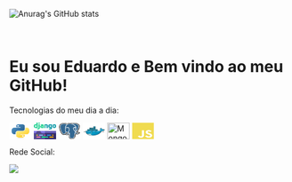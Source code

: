 
![Anurag's GitHub stats](https://github-readme-stats.vercel.app/api?username=edummap4412&show_icons=true&theme=merko)
<div style="display: inline_block"><br>
  <h1>Eu sou Eduardo e Bem vindo ao meu GitHub!</h1>
  <p>Tecnologias do meu dia a dia:</p>
  <img align="center" height="30" width="40"  title="Python" src="https://raw.githubusercontent.com/devicons/devicon/master/icons/python/python-original.svg">
  <img align="center" height="30" width="40"  title="Django"  src="img/django.png">
  <img align="center" height="30" width="40"  title="PostgreSQL" src="https://raw.githubusercontent.com/devicons/devicon/master/icons/postgresql/postgresql-original.svg">
  <img align="center" height="30" width="40"  title="Docker" src="https://raw.githubusercontent.com/devicons/devicon/master/icons/docker/docker-original.svg">
  <img align="center" height="30" width="40"  title="MongoDB" src="https://cdn.jsdelivr.net/gh/devicons/devicon/icons/mongodb/mongodb-original.svg" />
   <img align="center" height="30" width="40"  title="JavaScript" src="https://raw.githubusercontent.com/devicons/devicon/master/icons/javascript/javascript-plain.svg">
  <p>Rede Social:</p>
  <div> 
  <a href="https://www.linkedin.com/in/eduardo-michael404110208/" target="_blank"><img src="https://img.shields.io/badge/-LinkedIn-%230077B5?style=for-the-badge&logo=linkedin&logoColor=white" target="_blank"></a> </div>
</div>
